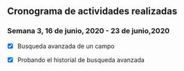 ## Cronograma de actividades realizadas

### Semana 3, 16 de junio, 2020 - 23 de junio,2020

- [x] Busqueda avanzada de un campo

- [x] Probando el historial de busqueda avanzada